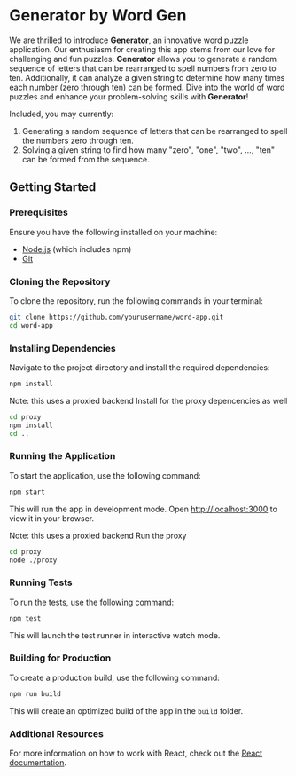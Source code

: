 # Generator by Word Gen

We are thrilled to introduce **Generator**, an innovative word puzzle application. Our enthusiasm for creating this app stems from our love for challenging and fun puzzles. **Generator** allows you to generate a random sequence of letters that can be rearranged to spell numbers from zero to ten. Additionally, it can analyze a given string to determine how many times each number (zero through ten) can be formed. Dive into the world of word puzzles and enhance your problem-solving skills with **Generator**!

Included, you may currently:

1. Generating a random sequence of letters that can be rearranged to spell the numbers zero through ten.
2. Solving a given string to find how many "zero", "one", "two", ..., "ten" can be formed from the sequence.

## Getting Started

### Prerequisites

Ensure you have the following installed on your machine:

- [Node.js](https://nodejs.org/) (which includes npm)
- [Git](https://git-scm.com/)

### Cloning the Repository

To clone the repository, run the following commands in your terminal:

```bash
git clone https://github.com/yourusername/word-app.git
cd word-app
```

### Installing Dependencies

Navigate to the project directory and install the required dependencies:

```bash
npm install
```

Note: this uses a proxied backend
Install for the proxy depencencies as well

```bash
cd proxy
npm install
cd ..
```

### Running the Application

To start the application, use the following command:

```bash
npm start
```

This will run the app in development mode. Open [http://localhost:3000](http://localhost:3000) to view it in your browser.

Note: this uses a proxied backend
Run the proxy

```bash
cd proxy
node ./proxy
```

### Running Tests

To run the tests, use the following command:

```bash
npm test
```

This will launch the test runner in interactive watch mode.

### Building for Production

To create a production build, use the following command:

```bash
npm run build
```

This will create an optimized build of the app in the `build` folder.

### Additional Resources

For more information on how to work with React, check out the [React documentation](https://reactjs.org/).
